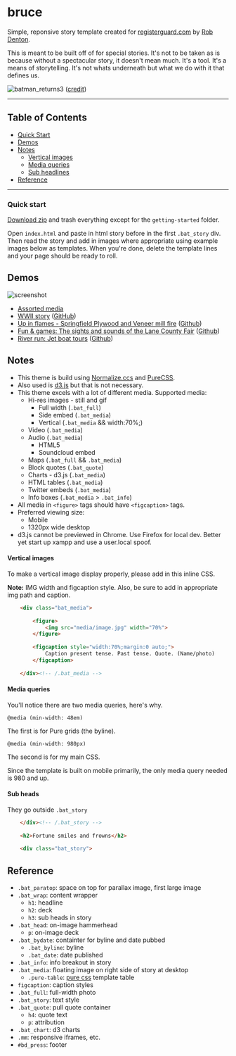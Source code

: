 # bruce

Simple, reponsive story template created for [registerguard.com](http://registerguard.com) by [Rob Denton](http://github.com/robertdenton). 

This is meant to be built off of for special stories. It's not to be taken as is because without a spectacular story, it doesn't mean much. It's a tool. It's a means of storytelling. It's not whats underneath but what we do with it that defines us.

![batman_returns3](https://cloud.githubusercontent.com/assets/4853944/3446952/fa6fbaa2-0147-11e4-8bd9-e9b748ea15b8.gif)
([credit](http://i26.photobucket.com/albums/c117/shocktrooper327/batman_returns3.gif))

---

## Table of Contents

* [Quick Start](#quick-start)
* [Demos](#demos)
* [Notes](#notes)
  * [Vertical images](#vertical-images)
  * [Media queries](#media-queries)
  * [Sub headlines](#sub-heads)
* [Reference](#reference)

---

### Quick start

[Download zip](https://github.com/rgpages/bruce/archive/gh-pages.zip) and trash everything except for the `getting-started` folder.

Open `index.html` and paste in html story before in the first `.bat_story` div.  Then read the story and add in images where appropriate using example images below as templates. When you're done, delete the template lines and your page should be ready to roll.

## Demos

![screenshot](https://github.com/rgpages/bruce/blob/gh-pages/default.png)

* [Assorted media](http://pages.registerguard.com/bruce/)
* [WWII story](http://pages.registerguard.com/wwii) ([GitHub](http://github.com/rgpages/wwii))
* [Up in flames - Springfield Plywood and Veneer mill fire](http://pages.registerguard.com/springfield-plywood-and-veneer-mill-fire) ([Github](http://github.com/rgpages/springfield-plywood-and-veneer-mill-fire/))
* [Fun & games: The sights and sounds of the Lane County Fair](http://pages.registerguard.com/lane-county-fair/) ([Github](http://github.com/rgpages/lane-county-fair/))
* [River run: Jet boat tours](http://pages.registerguard.com/jet-boat-tour/) ([Github](http://github.com/rgpages/jet-boat-tour/))

## Notes

* This theme is build using [Normalize.ccs](http://necolas.github.io/normalize.css/) and [PureCSS](http://purecss.io).
* Also used is [d3.js](http://d3js.org) but that is not necessary.
* This theme excels with a lot of different media. Supported media:
  * Hi-res images - still and gif
    * Full width (`.bat_full`)
    * Side embed (`.bat_media`)
    * Vertical (`.bat_media` && width:70%;)
  * Video (`.bat_media`)
  * Audio (`.bat_media`)
    * HTML5
    * Soundcloud embed
  * Maps (`.bat_full` && `.bat_media`)
  * Block quotes (`.bat_quote`)
  * Charts - d3.js (`.bat_media`)
  * HTML tables (`.bat_media`)
  * Twitter embeds (`.bat_media`)
  * Info boxes (`.bat_media` > `.bat_info`)
* All media in `<figure>` tags should have `<figcaption>` tags.
* Preferred viewing size:
  * Mobile
  * 1320px wide desktop
* d3.js cannot be previewed in Chrome. Use Firefox for local dev. Better yet start up xampp and use a user.local spoof.


#### Vertical images

To make a vertical image display properly, please add in this inline CSS.

**Note:** IMG width and figcaption style. Also, be sure to add in appropriate img path and caption.

```html
	<div class="bat_media">
		
		<figure>
			<img src="media/image.jpg" width="70%">
		</figure>
		
		<figcaption style="width:70%;margin:0 auto;">
			Caption present tense. Past tense. Quote. (Name/photo)
		</figcaption>
	
	</div><!-- /.bat_media -->

```

#### Media queries

You'll notice there are two media queries, here's why.

`@media (min-width: 48em)`

The first is for Pure grids (the byline).

`@media (min-width: 980px)`

The second is for my main CSS.

Since the template is built on mobile primarily, the only media query needed is 980 and up.

#### Sub heads

They go outside `.bat_story`

```html
	</div><!-- /.bat_story -->
		
	<h2>Fortune smiles and frowns</h2>
		
	<div class="bat_story">
```

## Reference

* `.bat_paratop`: space on top for parallax image, first large image
* `.bat_wrap`: content wrapper
  * `h1`: headline
  * `h2`: deck
  * `h3`: sub heads in story
* `.bat_head`: on-image hammerhead
  * `p`: on-image deck
* `.bat_bydate`: containter for byline and date pubbed
  * `.bat_byline`: byline
  * `.bat_date`: date published
* `.bat_info`: info breakout in story
* `.bat_media`: floating image on right side of story at desktop
  * `.pure-table`: [pure css](http://purecss.io/) template table
* `figcaption`: caption styles
* `.bat_full`: full-width photo
* `.bat_story`: text style
* `.bat_quote`: pull quote container
  * `h4`: quote text
  * `p`: attribution
* `.bat_chart`: d3 charts
* `.mm`: responsive iframes, etc.
* `#bd_press`: footer


